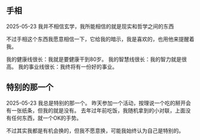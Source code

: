 ## 手相

2025-05-23
我并不相信玄学，我所能相信的就是现实和哲学之间的东西

不过手相这个东西我愿意相信一下，它给我的暗示，我是喜欢的，也用他来提醒着我。

我的健康线很长：我就是要健康干到80岁。
我的智慧线很长：我的智力就是很高。
我的事业线很长：我终将有一份好的事业。

## 特别的那一个

2025-05-23
我总是特别的那一个。
昨天参加一个活动，按理说一个吃的掰开会有一张纸条，但我的就是没有。
去年过年前吃饭，我随机拿到的小对联，上面没有任何东西，就一个OK的手势。

不过其实我都是有机会换的，但我不愿意换，可能我始终认为自己是特别的。
